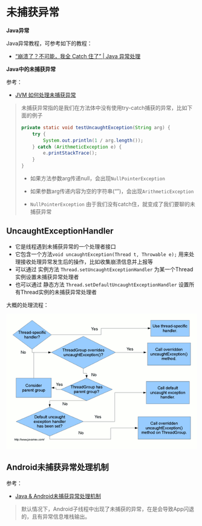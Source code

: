 # 未捕获异常

**Java异常**

Java异常教程，可参考如下的教程：

+ [“崩溃了？不可能，我全 Catch 住了” | Java 异常处理](https://segmentfault.com/a/1190000017918151)



**Java中的未捕获异常**

参考：

+ [JVM 如何处理未捕获异常](https://droidyue.com/blog/2019/01/06/how-java-handle-uncaught-exceptions/)



> 未捕获异常指的是我们在方法体中没有使用try-catch捕获的异常，比如下面的例子
>
> ```java
> private static void testUncaughtException(String arg) {
>     try {
>         System.out.println(1 / arg.length());
>     } catch (ArithmeticException e) {
>         e.printStackTrace();
>     }
> }
> ```
>
> - 如果方法参数arg传递null，会出现`NullPointerException`
> - 如果参数arg传递内容为空的字符串(“”)，会出现`ArithmeticException`
>
> - `NullPointerException` 由于我们没有catch住，就变成了我们要聊的未捕获异常



## UncaughtExceptionHandler

- 它是线程遇到未捕获异常的一个处理者接口
- 它包含一个方法`void uncaughtException(Thread t, Throwable e);` 用来处理接收处理异常发生后的操作，比如收集崩溃信息并上报等
- 可以通过 实例方法 `Thread.setUncaughtExceptionHandler` 为某一个Thread实例设置未捕获异常处理者
- 也可以通过 静态方法 `Thread.setDefaultUncaughtExceptionHandler` 设置所有Thread实例的未捕获异常处理者



大概的处理流程：

![033](https://github.com/winfredzen/Android-Basic/blob/master/%E8%BF%9B%E9%98%B6/image/033.png)





## Android未捕获异常处理机制

参考：

+ [Java & Android未捕获异常处理机制](https://juejin.cn/post/6844904006041468935#heading-5)



> 默认情况下，Android子线程中出现了未捕获的异常，在是会导致App闪退的，且有异常信息堆栈输出。 



























